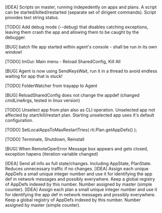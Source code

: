 [IDEA] Scripts on master, running indepedently on apps and plans. A script can be started/killed/restarted (separate set of dirigent commands). Script provides text string status.

[TODO] Add debug mode (--debug) that disables catching exceptions, leaving them crash the app and allowing them to be caught by the debugger.

[BUG] batch file app started within agent's console - shall be run in its own window!

[TODO] ImGui: Main menu - Reload SharedConfig, Kill All

[BUG] Agent is now using SendKeysWait, run it in a thread to avoid endless waiting for app that is stuck!

[TODO] FolderWatcher from trayapp to Agent

[BUG] ReloadSharedConfig does not change the appdef (changed cmdLineArgs, tested in linux version)

[TODO] Unselect app from plan also as CLI operation. Unselected app not affected by start/kill/restart plan. Starting unselected app uses it's default configuration.

[TODO] SetLocalAppsToMaxRestartTries( rti.Plan.getAppDefs() );

[TODO] Terminate, Shutdown, Reinstall

[BUG] When RemoteOperError Message box appears and gets closed, exception hapens (iteration variable changed)

[IDEA] Send all info as full state/changes. Including AppState, PlanState. Reduces unnecessary traffic if no changes.
[IDEA] Assign each unique AppDefs a small unique integer number and use it for identifying the app def in network messages and possibly everywhere. Keep a global registry of AppDefs indexed by this number. Number assigned by master (simple counter).
[IDEA] Assign each plan a small unique integer number and use it for identifying the app def in network messages and possibly everywhere. Keep a global registry of AppDefs indexed by this number. Number assigned by master (simple counter).


